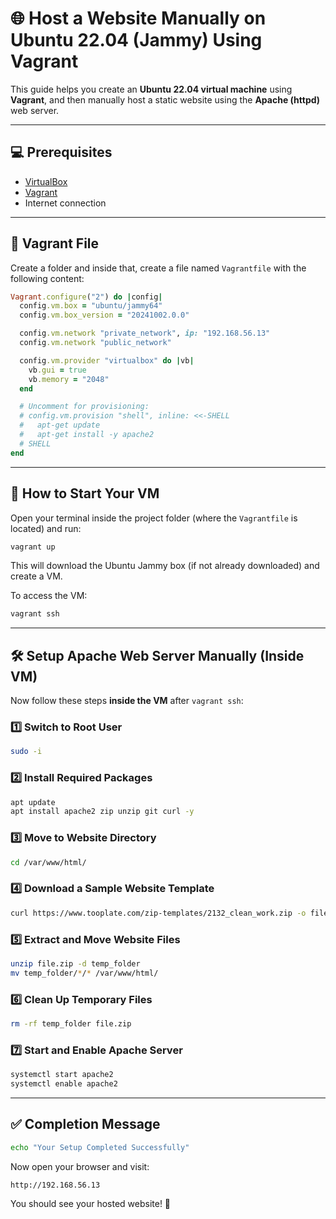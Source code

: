 # 🌐 Host a Website Manually on Ubuntu 22.04 (Jammy) Using Vagrant

This guide helps you create an **Ubuntu 22.04 virtual machine** using **Vagrant**, and then manually host a static website using the **Apache (httpd)** web server.

---

## 💻 Prerequisites

- [VirtualBox](https://www.virtualbox.org/wiki/Downloads)
- [Vagrant](https://developer.hashicorp.com/vagrant/downloads)
- Internet connection

---

## 📁 Vagrant File

Create a folder and inside that, create a file named `Vagrantfile` with the following content:

```ruby
Vagrant.configure("2") do |config|
  config.vm.box = "ubuntu/jammy64"
  config.vm.box_version = "20241002.0.0"

  config.vm.network "private_network", ip: "192.168.56.13"
  config.vm.network "public_network"

  config.vm.provider "virtualbox" do |vb|
    vb.gui = true
    vb.memory = "2048"
  end

  # Uncomment for provisioning:
  # config.vm.provision "shell", inline: <<-SHELL
  #   apt-get update
  #   apt-get install -y apache2
  # SHELL
end
```

---

## 🚀 How to Start Your VM

Open your terminal inside the project folder (where the `Vagrantfile` is located) and run:

```sh
vagrant up
```

This will download the Ubuntu Jammy box (if not already downloaded) and create a VM.

To access the VM:

```sh
vagrant ssh
```

---

## 🛠️ Setup Apache Web Server Manually (Inside VM)

Now follow these steps **inside the VM** after `vagrant ssh`:

### 1️⃣ Switch to Root User

```sh
sudo -i
```

### 2️⃣ Install Required Packages

```sh
apt update
apt install apache2 zip unzip git curl -y
```

### 3️⃣ Move to Website Directory

```sh
cd /var/www/html/
```

### 4️⃣ Download a Sample Website Template

```sh
curl https://www.tooplate.com/zip-templates/2132_clean_work.zip -o file.zip
```

### 5️⃣ Extract and Move Website Files

```sh
unzip file.zip -d temp_folder
mv temp_folder/*/* /var/www/html/
```

### 6️⃣ Clean Up Temporary Files

```sh
rm -rf temp_folder file.zip
```

### 7️⃣ Start and Enable Apache Server

```sh
systemctl start apache2
systemctl enable apache2
```

---

## ✅ Completion Message

```sh
echo "Your Setup Completed Successfully"
```

Now open your browser and visit:

```
http://192.168.56.13
```

You should see your hosted website! 🎉


